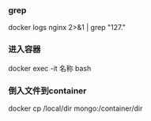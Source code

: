 ### grep
docker logs nginx 2>&1 | grep "127." 

### 进入容器
 docker exec -it 名称 bash

### 倒入文件到container
docker cp /local/dir mongo:/container/dir